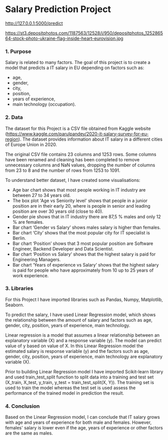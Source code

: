 # Salary Prediction Project

http://127.0.0.1:5000/predict

https://st3.depositphotos.com/1187563/12528/i/950/depositphotos_125286564-stock-photo-ukraine-flag-inside-heart-eurovision.jpg

### 1. Purpose

Salary is related to many factors. The goal of this project is to create a model that predicts a IT salary in EU depending on factors such as:

- age,
- gender,
- city,
- position,
- years of experience,
- main technology (occupation).

### 2. Data

The dataset for this Project is a CSV file obtained from Kaggle website (https://www.kaggle.com/parulpandey/2020-it-salary-survey-for-eu-region). The dataset provides information about IT salary in a different cities of Europe Union in 2020.

The original CSV file contains 23 columns and 1253 rows. Some columns have been renamed and cleaning has been completed to remove unnecessary columns and NaN values, dropping the number of columns from 23 to 8 and the number of rows from 1253 to 1091.

To understand better dataset, I have created some visualisations:

- Age bar chart shows that most people working in IT industry are between 27 to 34 years old.
- The box plot 'Age vs Seniority level' shows that people in a junior position are in their early 20, where is people in senior and leading position are over 30 years old (close to 40).
- Gender pie shows that in IT industry there are 87,5 % males and only 12 % are females.
- Bar chart ‘Gender vs Salary’ shows males salary is higher than females.
- Bar chart ‘City’ shows that the most popular city for IT specialist is Berlin.
- Bar chart ‘Position’ shows that 3 most popular position are Software Engineer, Backend Developer and Data Scientist.
- Bar chart ‘Position vs Salary’ shows that the highest salary is paid for Engineering Managers.
- Bar chart ‘Years of experience vs Salary’ shows that the highest salary is paid for people who have approximately from 10 up to 25 years of work experience.

### 3. Libraries

For this Project I have imported libraries such as Pandas, Numpy, Matplotlib, Seaborn.

To predict the salary, I have used Linear Regression model, which shows the relationship between the amount of salary and factors such as age, gender, city, position, years of experience, main technology.

Linear regression is a model that assumes a linear relationship between an explanatory variable (X) and a response variable (y). The model can predict value of y based on value of X. In this Linear Regression model the estimated salary is response variable (y) and the factors such as age, gender, city, position, years of experience, main technology are explanatory variable (X).

Prior to building Linear Regression model I have imported Scikit-learn library and used train_test_split function to split data into a training and test set (X_train, X_test, y_train, y_test = train_test_split(X, Y)). The training set is used to train the model whereas the test set is used assess the performance of the trained model in prediction the result.

### 4. Conclusion

Based on the Linear Regression model, I can conclude that IT salary grows with age and years of experience for both male and females. However, females' salary is lower even if the age, years of experience or other factors are the same as males.
